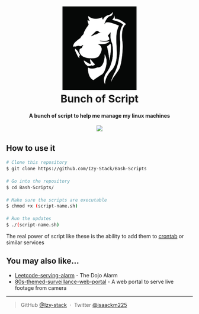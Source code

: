 
<h1 align="center">
  <br>
  <img src="simple-logo.png" alt="simple-logo" width="200">
  <br>
  Bunch of Script
  <br>
</h1>

<h4 align="center"> A bunch of script to help me manage my linux machines </h4>

<p align="center">
  <a href="https://paypal.me/izy225?country">
    <img src="https://img.shields.io/badge/$-donate-ff69b4.svg?maxAge=2592000&amp;style=flat">
  </a>
</p>

## How to use it

```bash
# Clone this repository
$ git clone https://github.com/Izy-Stack/Bash-Scripts

# Go into the repository
$ cd Bash-Scripts/

# Make sure the scripts are executable
$ chmod +x (script-name.sh)

# Run the updates
$ ./(script-name.sh)
```

The real power of script like these is the ability to add them to <a href="https://infinitbility.com/crontab-documentation">crontab</a> or similar services 



## You may also like...

- [Leetcode-serving-alarm](https://github.com/Izy-stack/LT-serving-alarm) - The Dojo Alarm
- [80s-themed-surveillance-web-portal](https://github.com/Izy-stack/80s-themed-surveillance-portal) - A web portal to serve live footage from camera


---

> GitHub [@Izy-stack](https://github.com/Izy-stack) &nbsp;&middot;&nbsp;
> Twitter [@isaackm225](https://twitter.com/isaackm225)



